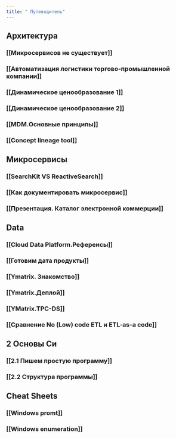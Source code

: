 ```yaml
---
title: " Путеводитель"
---
```


## Архитектура
### [[Микросервисов не существует]]
### [[Автоматизация логистики торгово-промышленной компании]]
### [[Динамическое ценообразование 1]]
### [[Динамическое ценообразование 2]]
### [[MDM.Основные принципы]]
### [[Concept lineage tool]]

## Микросервисы

### [[SearchKit VS ReactiveSearch]]
### [[Как документировать микросервис]]
### [[Презентация. Каталог электронной коммерции]]

## Data

### [[Cloud Data Platform.Референсы]]

### [[Готовим дата продукты]]
### [[Ymatrix. Знакомство]]
### [[Ymatrix.Деплой]]
### [[YMatrix.TPC-DS]]
### [[Сравнение No (Low) code ETL и ETL-as-a code]]
## 2 Основы Си
### [[2.1 Пишем простую программу]]
### [[2.2 Структура программы]]


## Cheat Sheets
### [[Windows promt]]
### [[Windows enumeration]]



